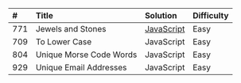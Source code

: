 |#  |Title                  |Solution  |Difficulty|
|:--|:----------------------|:---------|:---------|
|771|Jewels and Stones      |[JavaScript](https://github.com/nimpod/leetcode/blob/master/algorithms/jewels-and-stones/index.js)|Easy      |
|709|To Lower Case          |JavaScript|Easy      |
|804|Unique Morse Code Words|JavaScript|Easy      |
|929|Unique Email Addresses |JavaScript|Easy      |